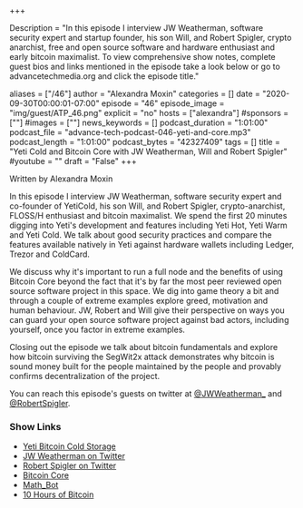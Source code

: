 +++

Description = "In this episode I interview JW Weatherman, software security expert and startup founder, his son Will, and Robert Spigler, crypto anarchist, free and open source software and hardware enthusiast and early bitcoin maximalist. To view comprehensive show notes, complete guest bios and links mentioned in the episode take a look below or go to advancetechmedia.org and click the episode title."

aliases = ["/46"]
author = "Alexandra Moxin"
categories = []
date = "2020-09-30T00:00:01-07:00"
episode = "46"
episode_image = "img/guest/ATP_46.png"
explicit = "no"
hosts = ["alexandra"]
#sponsors = [""]
#images = [""]
news_keywords = []
podcast_duration = "1:01:00"
podcast_file = "advance-tech-podcast-046-yeti-and-core.mp3"
podcast_length = "1:01:00"
podcast_bytes = "42327409"
tags = []
title = "Yeti Cold and Bitcoin Core with JW Weatherman, Will and Robert Spigler"
#youtube = ""
draft = "False"
+++

Written by Alexandra Moxin

In this episode I interview JW Weatherman, software security expert and co-founder of YetiCold, his son Will, and Robert Spigler, crypto-anarchist, FLOSS/H enthusiast and bitcoin maximalist. We spend the first 20 minutes digging into Yeti's development and features including Yeti Hot, Yeti Warm and Yeti Cold. We talk about good security practices and compare the features available natively in Yeti against hardware wallets including Ledger, Trezor and ColdCard.

We discuss why it's important to run a full node and the benefits of using Bitcoin Core beyond the fact that it's by far the most peer reviewed open source software project in this space. We dig into game theory a bit and through a couple of extreme examples explore greed, motivation and human behaviour. JW, Robert and Will give their perspective on ways you can guard your open source software project against bad actors, including yourself, once you factor in extreme examples.

Closing out the episode we talk about bitcoin fundamentals and explore how bitcoin surviving the SegWit2x attack demonstrates why bitcoin is sound money built for the people maintained by the people and provably confirms decentralization of the project.

You can reach this episode's guests on twitter at [@JWWeatherman_](https://twitter.com/JWWeatherman_) and [@RobertSpigler](https://twitter.com/RobertSpigler).

### Show Links

* [Yeti Bitcoin Cold Storage](https://yeticold.com/)
* [JW Weatherman on Twitter](https://twitter.com/JWWeatherman_)
* [Robert Spigler on Twitter](https://twitter.com/RobertSpigler)
* [Bitcoin Core](https://bitcoin.org/en/bitcoin-core/)
* [Math_Bot](https://mathbot.com/about)
* [10 Hours of Bitcoin](https://10hoursofbitcoin.com/)